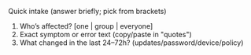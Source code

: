 Quick intake (answer briefly; pick from brackets)

1) Who’s affected? [one | group | everyone]
2) Exact symptom or error text (copy/paste in "quotes")
3) What changed in the last 24–72h? (updates/password/device/policy)

<!-- canonical: do not duplicate these questions anywhere else -->
